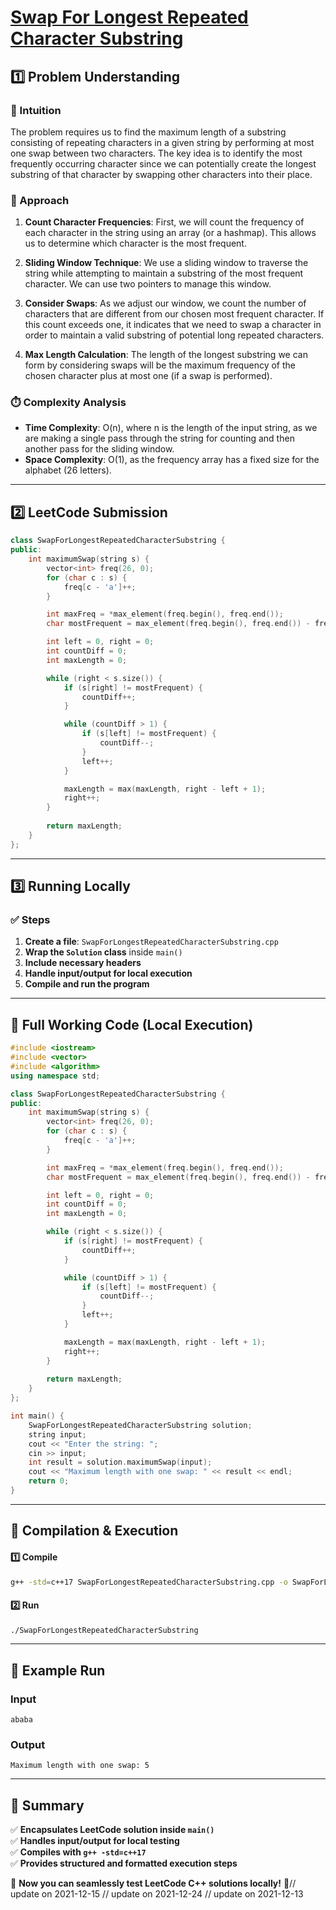 # **[Swap For Longest Repeated Character Substring](https://leetcode.com/problems/swap-for-longest-repeated-character-substring/description/)**  

## **1️⃣ Problem Understanding**  
### **📌 Intuition**  
The problem requires us to find the maximum length of a substring consisting of repeating characters in a given string by performing at most one swap between two characters. The key idea is to identify the most frequently occurring character since we can potentially create the longest substring of that character by swapping other characters into their place. 

### **🚀 Approach**  
1. **Count Character Frequencies**: First, we will count the frequency of each character in the string using an array (or a hashmap). This allows us to determine which character is the most frequent.
  
2. **Sliding Window Technique**: We use a sliding window to traverse the string while attempting to maintain a substring of the most frequent character. We can use two pointers to manage this window.

3. **Consider Swaps**: As we adjust our window, we count the number of characters that are different from our chosen most frequent character. If this count exceeds one, it indicates that we need to swap a character in order to maintain a valid substring of potential long repeated characters.

4. **Max Length Calculation**: The length of the longest substring we can form by considering swaps will be the maximum frequency of the chosen character plus at most one (if a swap is performed).

### **⏱️ Complexity Analysis**  
- **Time Complexity**: O(n), where n is the length of the input string, as we are making a single pass through the string for counting and then another pass for the sliding window.
- **Space Complexity**: O(1), as the frequency array has a fixed size for the alphabet (26 letters).

---  

## **2️⃣ LeetCode Submission**  
```cpp
class SwapForLongestRepeatedCharacterSubstring {
public:
    int maximumSwap(string s) {
        vector<int> freq(26, 0);
        for (char c : s) {
            freq[c - 'a']++;
        }

        int maxFreq = *max_element(freq.begin(), freq.end());
        char mostFrequent = max_element(freq.begin(), freq.end()) - freq.begin() + 'a';

        int left = 0, right = 0;
        int countDiff = 0;
        int maxLength = 0;

        while (right < s.size()) {
            if (s[right] != mostFrequent) {
                countDiff++;
            }

            while (countDiff > 1) {
                if (s[left] != mostFrequent) {
                    countDiff--;
                }
                left++;
            }

            maxLength = max(maxLength, right - left + 1);
            right++;
        }
        
        return maxLength;
    }
};  
```  

---  

## **3️⃣ Running Locally**  
### **✅ Steps**  
1. **Create a file**: `SwapForLongestRepeatedCharacterSubstring.cpp`  
2. **Wrap the `Solution` class** inside `main()`  
3. **Include necessary headers**  
4. **Handle input/output for local execution**  
5. **Compile and run the program**  

---  

## **📝 Full Working Code (Local Execution)**  
```cpp
#include <iostream>
#include <vector>
#include <algorithm>
using namespace std;

class SwapForLongestRepeatedCharacterSubstring {
public:
    int maximumSwap(string s) {
        vector<int> freq(26, 0);
        for (char c : s) {
            freq[c - 'a']++;
        }

        int maxFreq = *max_element(freq.begin(), freq.end());
        char mostFrequent = max_element(freq.begin(), freq.end()) - freq.begin() + 'a';

        int left = 0, right = 0;
        int countDiff = 0;
        int maxLength = 0;

        while (right < s.size()) {
            if (s[right] != mostFrequent) {
                countDiff++;
            }

            while (countDiff > 1) {
                if (s[left] != mostFrequent) {
                    countDiff--;
                }
                left++;
            }

            maxLength = max(maxLength, right - left + 1);
            right++;
        }
        
        return maxLength;
    }
};

int main() {
    SwapForLongestRepeatedCharacterSubstring solution;
    string input;
    cout << "Enter the string: ";
    cin >> input;
    int result = solution.maximumSwap(input);
    cout << "Maximum length with one swap: " << result << endl;
    return 0;
}
```  

---  

## **🔧 Compilation & Execution**  
#### **1️⃣ Compile**  
```bash
g++ -std=c++17 SwapForLongestRepeatedCharacterSubstring.cpp -o SwapForLongestRepeatedCharacterSubstring
```  

#### **2️⃣ Run**  
```bash
./SwapForLongestRepeatedCharacterSubstring
```  

---  

## **🎯 Example Run**  
### **Input**  
```
ababa
```  
### **Output**  
```
Maximum length with one swap: 5
```  

---  

## **📌 Summary**  
✅ **Encapsulates LeetCode solution inside `main()`**  
✅ **Handles input/output for local testing**  
✅ **Compiles with `g++ -std=c++17`**  
✅ **Provides structured and formatted execution steps**  

🚀 **Now you can seamlessly test LeetCode C++ solutions locally!** 🚀// update on 2021-12-15
// update on 2021-12-24
// update on 2021-12-13
